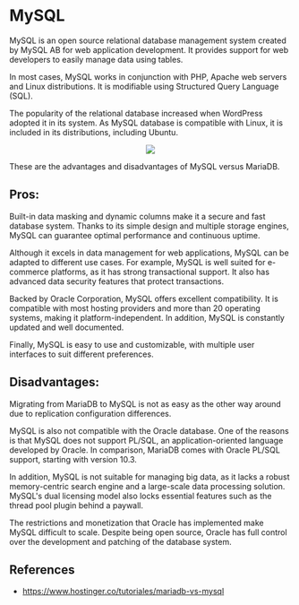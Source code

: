# MySQL

MySQL is an open source relational database management system created by MySQL AB for web application development. It provides support for web developers to easily manage data using tables.

In most cases, MySQL works in conjunction with PHP, Apache web servers and Linux distributions. It is modifiable using Structured Query Language (SQL).

The popularity of the relational database increased when WordPress adopted it in its system. As MySQL database is compatible with Linux, it is included in its distributions, including Ubuntu.

<p align="center">
  <img src="https://github.com/dimasx010/knowledge/assets/105082657/cc9d1281-47f7-45e3-b249-b9cbc2e61f17">
</p>

These are the advantages and disadvantages of MySQL versus MariaDB.

## Pros:

Built-in data masking and dynamic columns make it a secure and fast database system. Thanks to its simple design and multiple storage engines, MySQL can guarantee optimal performance and continuous uptime.

Although it excels in data management for web applications, MySQL can be adapted to different use cases. For example, MySQL is well suited for e-commerce platforms, as it has strong transactional support. It also has advanced data security features that protect transactions.

Backed by Oracle Corporation, MySQL offers excellent compatibility. It is compatible with most hosting providers and more than 20 operating systems, making it platform-independent. In addition, MySQL is constantly updated and well documented.

Finally, MySQL is easy to use and customizable, with multiple user interfaces to suit different preferences.

## Disadvantages:

Migrating from MariaDB to MySQL is not as easy as the other way around due to replication configuration differences.

MySQL is also not compatible with the Oracle database. One of the reasons is that MySQL does not support PL/SQL, an application-oriented language developed by Oracle. In comparison, MariaDB comes with Oracle PL/SQL support, starting with version 10.3.

In addition, MySQL is not suitable for managing big data, as it lacks a robust memory-centric search engine and a large-scale data processing solution. MySQL's dual licensing model also locks essential features such as the thread pool plugin behind a paywall.

The restrictions and monetization that Oracle has implemented make MySQL difficult to scale. Despite being open source, Oracle has full control over the development and patching of the database system.

## References
- https://www.hostinger.co/tutoriales/mariadb-vs-mysql
